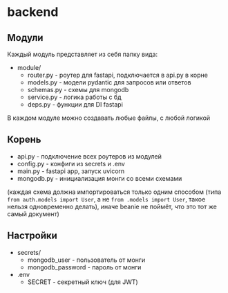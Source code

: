 # backend

## Модули

Каждый модуль представляет из себя папку вида:

- module/
  - router.py - роутер для fastapi, подключается в api.py в корне
  - models.py - модели pydantic для запросов или ответов
  - schemas.py - схемы для mongodb
  - service.py - логика работы с бд
  - deps.py - функции для DI fastapi

В каждом модуле можно создавать любые файлы, с любой логикой

## Корень

- api.py - подключение всех роутеров из модулей
- config.py - конфиги из secrets и .env
- main.py - fastapi app, запуск uvicorn
- mongodb.py - инициализация монги со всеми схемами

(каждая схема должна импортироваться только одним способом (типа `from auth.models import User`, а не `from .models import User`, такое нельзя одновременно делать), иначе beanie не поймёт, что это тот же самый документ)

## Настройки

- secrets/
  - mongodb_user - пользователь от монги
  - mongodb_password - пароль от монги
- .env
  - SECRET - секретный ключ (для JWT)
